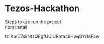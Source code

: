 # Tezos-Hackathon

Steps to use run the project
<br>
npm install

tz1KmD7sRNtzQEgfUQtURnta4kHwqB1YMFaw